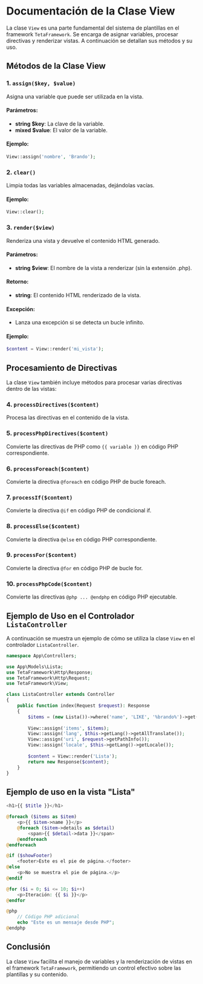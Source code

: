 
# Documentación de la Clase View

La clase `View` es una parte fundamental del sistema de plantillas en el framework `TetaFramework`. Se encarga de asignar variables, procesar directivas y renderizar vistas. A continuación se detallan sus métodos y su uso.

## Métodos de la Clase View

### 1. `assign($key, $value)`
Asigna una variable que puede ser utilizada en la vista.

#### Parámetros:
- **string $key**: La clave de la variable.
- **mixed $value**: El valor de la variable.

#### Ejemplo:
```php
View::assign('nombre', 'Brando');
```

### 2. `clear()`
Limpia todas las variables almacenadas, dejándolas vacías.

#### Ejemplo:
```php
View::clear();
```

### 3. `render($view)`
Renderiza una vista y devuelve el contenido HTML generado.

#### Parámetros:
- **string $view**: El nombre de la vista a renderizar (sin la extensión .php).

#### Retorno:
- **string**: El contenido HTML renderizado de la vista.

#### Excepción:
- Lanza una excepción si se detecta un bucle infinito.

#### Ejemplo:
```php
$content = View::render('mi_vista');
```

## Procesamiento de Directivas

La clase `View` también incluye métodos para procesar varias directivas dentro de las vistas:

### 4. `processDirectives($content)`
Procesa las directivas en el contenido de la vista.

### 5. `processPhpDirectives($content)`
Convierte las directivas de PHP como `{{ variable }}` en código PHP correspondiente.

### 6. `processForeach($content)`
Convierte la directiva `@foreach` en código PHP de bucle foreach.

### 7. `processIf($content)`
Convierte la directiva `@if` en código PHP de condicional if.

### 8. `processElse($content)`
Convierte la directiva `@else` en código PHP correspondiente.

### 9. `processFor($content)`
Convierte la directiva `@for` en código PHP de bucle for.

### 10. `processPhpCode($content)`
Convierte las directivas `@php ... @endphp` en código PHP ejecutable.

## Ejemplo de Uso en el Controlador `ListaController`

A continuación se muestra un ejemplo de cómo se utiliza la clase `View` en el controlador `ListaController`.

```php
namespace App\Controllers;

use App\Models\Lista;
use TetaFramework\Http\Response;
use TetaFramework\Http\Request;
use TetaFramework\View;

class ListaController extends Controller
{
    public function index(Request $request): Response
    {
        $items = (new Lista())->where('name', 'LIKE', '%brando%')->get(Lista::class);
        
        View::assign('items', $items);
        View::assign('lang', $this->getLang()->getAllTranslate());
        View::assign('uri', $request->getPathInfo());
        View::assign('locale', $this->getLang()->getLocale());
        
        $content = View::render('Lista');
        return new Response($content);
    }
}
```

## Ejemplo de uso en la vista "Lista"
```php
<h1>{{ $title }}</h1>

@foreach ($items as $item)
    <p>{{ $item->name }}</p>
    @foreach ($item->details as $detail)
        <span>{{ $detail->data }}</span>
    @endforeach
@endforeach

@if ($showFooter)
    <footer>Este es el pie de página.</footer>
@else
    <p>No se muestra el pie de página.</p>
@endif

@for ($i = 0; $i <= 10; $i++)
    <p>Iteración: {{ $i }}</p>
@endfor

@php
    // Código PHP adicional
    echo "Este es un mensaje desde PHP";
@endphp
```

## Conclusión
La clase `View` facilita el manejo de variables y la renderización de vistas en el framework `TetaFramework`, permitiendo un control efectivo sobre las plantillas y su contenido.
